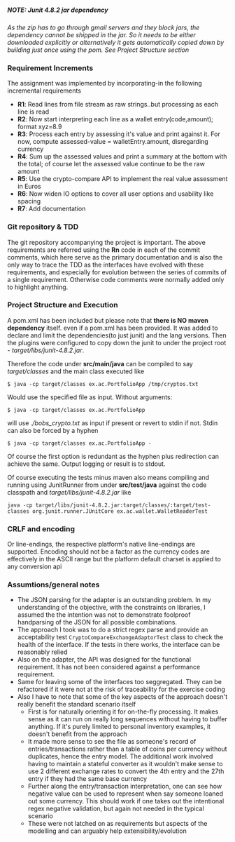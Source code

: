 ##### NOTE: Junit 4.8.2 jar dependency
_As the zip has to go through gmail servers and they block jars, the dependency
cannot be shipped in the jar. So it needs to be either downloaded explicitly or
alternatively it gets automatically copied down by building just once using the 
pom. See Project Structure section_

### Requirement Increments
The assignment was implemented by incorporating-in the following
incremental requirements
- **R1**: Read lines from file stream as raw strings..but processing as each line is read
- **R2**: Now start interpreting each line as a wallet entry(code,amount); format xyz=8.9
- **R3**: Process each entry by assessing it's value and print against it. For 
  now, compute assessed-value = walletEntry.amount, disregarding currency
- **R4**: Sum up the assessed values and print a summary at the bottom with the 
  total; of course let the assessed value continue to be the raw amount
- **R5**: Use the crypto-compare API to implement the real value assessment in Euros
- **R6**: Now widen IO options to cover all user options and usability like spacing
- **R7**: Add documentation

### Git repository & TDD
The git repository accompanying the project is important. The above requirements are referred
 using the **Rn** code in each of the commit comments, which here serve as the primary
 documentation and is also the only way to trace the TDD as the interfaces have 
 evolved with these requirements, and especially for evolution between the series of 
 commits of a single requirement. Otherwise code comments were normally added only
 to highlight anything.

### Project Structure and Execution
A pom.xml has been included but please note that **there is NO maven dependency** itself.
 even if a pom.xml has been provided. It was added to declare and limit the dependencies(to just junit)
 and the lang versions. Then the plugins were configured to copy down the junit to under the
 project root - *target/libs/junit-4.8.2.jar*.

Therefore the code under **src/main/java** can be compiled to say *target/classes* and the main class
executed like

``$ java -cp target/classes ex.ac.PortfolioApp /tmp/cryptos.txt``

Would use the specified file as input. Without arguments:

``$ java -cp target/classes ex.ac.PortfolioApp``

will use _./bobs_crypto.txt_ as input if present or revert to stdin if not. Stdin can
also be forced by a hyphen

``$ java -cp target/classes ex.ac.PortfolioApp -``

Of course the first option is redundant as the hyphen plus redirection can achieve
the same. Output logging or result is to stdout. 

Of course executing the tests minus maven also means compiling and running using JunitRunner from under 
**src/test/java** against the code classpath and *target/libs/junit-4.8.2.jar* like

``java -cp target/libs/junit-4.8.2.jar:target/classes/:target/test-classes org.junit.runner.JUnitCore ex.ac.wallet.WalletReaderTest``


### CRLF and encoding
Or line-endings, the respective platform's native line-endings are supported. Encoding 
should not be a factor as the currency codes are effectively in the ASCII range but
the platform default charset is applied to any conversion api


### Assumtions/general notes
- The JSON parsing for the adapter is an outstanding problem. In my understanding of the
objective, with the constraints on libraries, I assumed the the intention was not to demonstrate
foolproof handparsing of the JSON for all possible combinations.
- The approach I took was to do a strict regex parse and provide an acceptability
test ``CryptoCompareExchangeAdaptorTest`` class to check the health of the interface. If the
tests in there works, the interface can be reasonably relied
- Also on the adapter, the API was designed for the functional requirement. It has
not been considered against a performance requirement.
- Same for leaving some of the interfaces too seggregated. They can be refactored
if it were not at the risk of traceability for the exercise coding
- Also I have to note that some of the key aspects of the approach doesn't really benefit
the standard scenario itself
    - First is for naturally orienting it for on-the-fly processing. It makes sense as it can run on really
    long sequences without having to buffer anything. If it's purely limited to personal inventory
    examples, it doesn't benefit from the approach
    - It made more sense to see the file as someone's record of entries/transactions rather than a table
     of coins per currency without duplicates, hence the entry model. The additional work involved having
     to maintain a stateful converter as it wouldn't make sense to use 2 different exchange rates to convert
     the 4th entry and the 27th entry if they had the same base currency
    - Further along the entry/transaction interpretation, one can see how negative value
    can be used to represent when say someone loaned out some currency. This should work if one takes out the
     intentional regex negative validation, but again not needed in the typical scenario
    - These were not latched on as requirements but aspects of the modelling and can 
    arguably help extensibility/evolution
